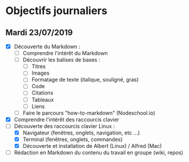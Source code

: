 # Objectifs journaliers

## Mardi 23/07/2019

* [x] Découverte du Markdown : 
  * [ ] Comprendre l'intérêt du Markdown
  * [ ] Découvrir les balises de bases : 
    * [ ] Titres
    * [ ] Images
    * [ ] Formatage de texte (italique, souligné, gras)
    * [ ] Code
    * [ ] Citations
    * [ ] Tableaux
    * [ ] Liens
  * [ ] Faire le parcours "how-to-markdown" (Nodeschool.io)
* [x] Comprendre l'intérêt des raccourcis clavier
* [ ] Découverte des raccourcis clavier Linux : 
  * [x] Navigateur (fenêtres, onglets, navigation, etc …)
  * [x] Terminal (fenêtres, onglets, commandes)
  * [x] Découverte et installation de Albert (Linux) / Alfred (Mac)
* [ ] Rédaction en Markdown du contenu du travail en groupe (wiki, repos)
